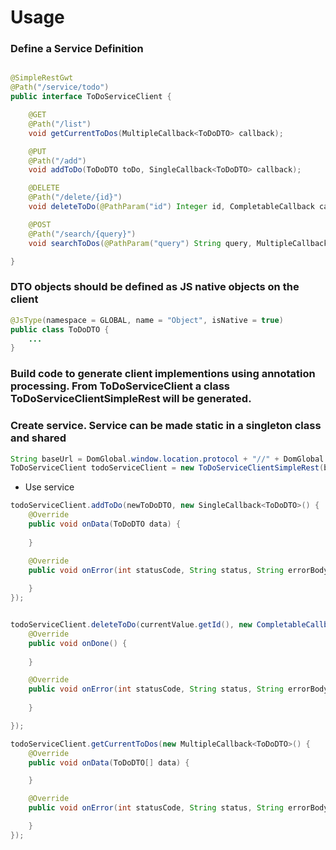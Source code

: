 
# Usage

### Define a Service Definition
```java

@SimpleRestGwt
@Path("/service/todo")
public interface ToDoServiceClient {

	@GET
	@Path("/list")
	void getCurrentToDos(MultipleCallback<ToDoDTO> callback);

	@PUT
	@Path("/add")
	void addToDo(ToDoDTO toDo, SingleCallback<ToDoDTO> callback);

	@DELETE
	@Path("/delete/{id}")
	void deleteToDo(@PathParam("id") Integer id, CompletableCallback callback);

	@POST
	@Path("/search/{query}")
	void searchToDos(@PathParam("query") String query, MultipleCallback<ToDoDTO> callback);

}
```

### DTO objects should be defined as JS native objects on the client
```java
@JsType(namespace = GLOBAL, name = "Object", isNative = true)
public class ToDoDTO {
    ...
}
```

### Build code to generate client implementions using annotation processing.   From ToDoServiceClient a class ToDoServiceClientSimpleRest will be generated.

### Create service.  Service can be made static in a singleton class and shared
```java
String baseUrl = DomGlobal.window.location.protocol + "//" + DomGlobal.window.location.host;
ToDoServiceClient todoServiceClient = new ToDoServiceClientSimpleRest(baseUrl);
```

* Use service
```java
todoServiceClient.addToDo(newToDoDTO, new SingleCallback<ToDoDTO>() {
    @Override
    public void onData(ToDoDTO data) {
		
    }

    @Override
    public void onError(int statusCode, String status, String errorBody) {
	
    }
});


todoServiceClient.deleteToDo(currentValue.getId(), new CompletableCallback() {
    @Override
    public void onDone() {
	
    }

    @Override
    public void onError(int statusCode, String status, String errorBody) {
						
    }

});

todoServiceClient.getCurrentToDos(new MultipleCallback<ToDoDTO>() {
    @Override
    public void onData(ToDoDTO[] data) {

    }

    @Override 
    public void onError(int statusCode, String status, String errorBody) {

    }
});

```







